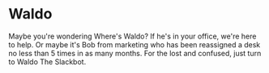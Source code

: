 # Waldo
Maybe you're wondering Where's Waldo? If he's in your office, we're here to
help. Or maybe it's Bob from marketing who has been reassigned a desk no less than 5
times in as many months. For the lost and confused, just turn to Waldo The
Slackbot.


